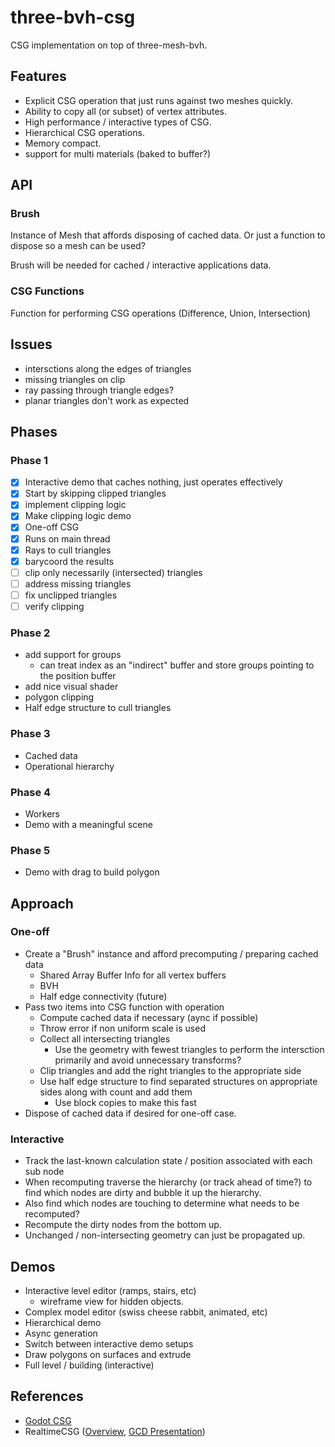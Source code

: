 # three-bvh-csg

CSG implementation on top of three-mesh-bvh.

## Features
- Explicit CSG operation that just runs against two meshes quickly.
- Ability to copy all (or subset) of vertex attributes.
- High performance / interactive types of CSG.
- Hierarchical CSG operations.
- Memory compact.
- support for multi materials (baked to buffer?)

## API

### Brush

Instance of Mesh that affords disposing of cached data. Or just a function to dispose so a mesh can be used?

Brush will be needed for cached / interactive applications data.

### CSG Functions

Function for performing CSG operations (Difference, Union, Intersection)

## Issues

- intersctions along the edges of triangles
- missing triangles on clip
- ray passing through triangle edges?
- planar triangles don't work as expected

## Phases
### Phase 1
- [x] Interactive demo that caches nothing, just operates effectively
- [x] Start by skipping clipped triangles
- [x] implement clipping logic
- [x] Make clipping logic demo
- [x] One-off CSG
- [x] Runs on main thread
- [x] Rays to cull triangles
- [x] barycoord the results
- [ ] clip only necessarily (intersected) triangles
- [ ] address missing triangles
- [ ] fix unclipped triangles
- [ ] verify clipping

### Phase 2
- add support for groups
  - can treat index as an "indirect" buffer and store groups pointing to the position buffer
- add nice visual shader
- polygon clipping
- Half edge structure to cull triangles

### Phase 3
- Cached data
- Operational hierarchy

### Phase 4
- Workers
- Demo with a meaningful scene

### Phase 5
- Demo with drag to build polygon

## Approach

### One-off
- Create a "Brush" instance and afford precomputing / preparing cached data
  - Shared Array Buffer Info for all vertex buffers
  - BVH
  - Half edge connectivity (future)
- Pass two items into CSG function with operation
  - Compute cached data if necessary (aync if possible)
  - Throw error if non uniform scale is used
  - Collect all intersecting triangles
    - Use the geometry with fewest triangles to perform the intersction primarily and avoid unnecessary transforms?
  - Clip triangles and add the right triangles to the appropriate side
  - Use half edge structure to find separated structures on appropriate sides along with count and add them
    - Use block copies to make this fast
- Dispose of cached data if desired for one-off case.

### Interactive
- Track the last-known calculation state / position associated with each sub node
- When recomputing traverse the hierarchy (or track ahead of time?) to find which nodes are dirty and bubble it up the hierarchy.
- Also find which nodes are touching to determine what needs to be recomputed?
- Recompute the dirty nodes from the bottom up.
- Unchanged / non-intersecting geometry can just be propagated up.

## Demos
- Interactive level editor (ramps, stairs, etc)
  - wireframe view for hidden objects.
- Complex model editor (swiss cheese rabbit, animated, etc)
- Hierarchical demo
- Async generation
- Switch between interactive demo setups
- Draw polygons on surfaces and extrude
- Full level / building (interactive)

## References
- [Godot CSG](https://github.com/godotengine/godot/blob/master/modules/csg/csg.cpp)
- RealtimeCSG ([Overview](https://www.youtube.com/watch?v=uqaiUMuGlRc), [GCD Presentation](https://www.youtube.com/watch?v=Iqmg4gblreo))
